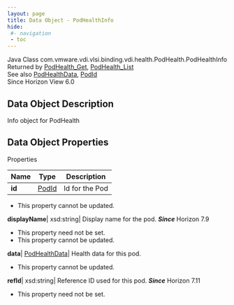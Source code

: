 ```yaml
---
layout: page
title: Data Object - PodHealthInfo
hide:
 #- navigation
 - toc
---
```






Java Class
    com.vmware.vdi.vlsi.binding.vdi.health.PodHealth.PodHealthInfo  
Returned by
     [PodHealth_Get](vdi.health.PodHealth.md#get), [PodHealth_List](vdi.health.PodHealth.md#list)  
See also
     [PodHealthData](vdi.health.PodHealth.PodHealthData.md), [PodId](vdi.entity.PodId.md)  
Since 
    Horizon View 6.0

## Data Object Description 

Info object for PodHealth 

## Data Object Properties

Properties

Name |  Type |  Description   
---|---|---  
**id**| [PodId](vdi.entity.PodId.md)|  Id for the Pod   


* This property cannot be updated.

  
**displayName**|  xsd:string|  Display name for the pod.  **_Since_** Horizon 7.9  


* This property need not be set.
* This property cannot be updated.

  
**data**| [PodHealthData](vdi.health.PodHealth.PodHealthData.md)|  Health data for this pod.   


* This property cannot be updated.

  
**refId**|  xsd:string|  Reference ID used for this pod.  **_Since_** Horizon 7.11  


* This property need not be set.

  
  
  
 
  
  

